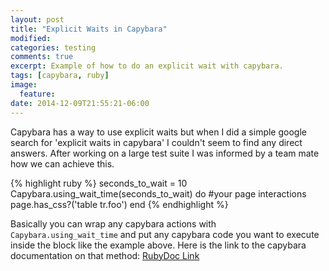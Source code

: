 ```yaml
---
layout: post
title: "Explicit Waits in Capybara"
modified:
categories: testing
comments: true
excerpt: Example of how to do an explicit wait with capybara.
tags: [capybara, ruby]
image:
  feature:
date: 2014-12-09T21:55:21-06:00
---
```


Capybara has a way to use explicit waits but when I did a simple google search for 'explicit waits in capybara' I couldn't seem to find any direct answers. After working on a large test suite I was informed by a team mate how we can achieve this.

{% highlight ruby %}
seconds_to_wait = 10
Capybara.using_wait_time(seconds_to_wait) do
  #your page interactions
  page.has_css?('table tr.foo')
end
{% endhighlight %}

Basically you can wrap any capybara actions with <code>Capybara.using_wait_time</code> and put any capybara code you want to execute inside the block like the example above.
Here is the link to the capybara documentation on that method: 
[RubyDoc Link](http://www.rubydoc.info/github/jnicklas/capybara/Capybara.using_wait_time)